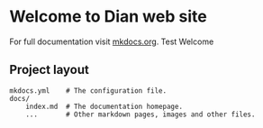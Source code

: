 # Welcome to Dian web site

For full documentation visit [mkdocs.org](https://www.mkdocs.org).
Test
Welcome
## Project layout

    mkdocs.yml    # The configuration file.
    docs/
        index.md  # The documentation homepage.
        ...       # Other markdown pages, images and other files.
